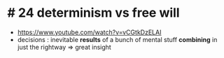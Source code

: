 # # 24 determinism vs free will
- https://www.youtube.com/watch?v=vCGtkDzELAI
- decisions : inevitable __results__ of a bunch of mental stuff __combining__ in just the rightway => great insight
